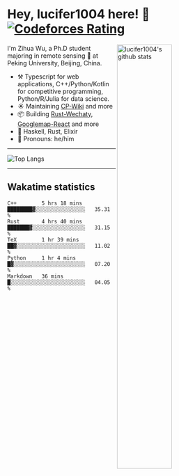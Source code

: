 # Hey, lucifer1004 here! :wave: [![Codeforces Rating](https://cfrating.ihcr.top/?user=lucifer1004&style=flat-square)](https://codeforces.com/profile/lucifer1004)

<img width="50%" align="right" alt="lucifer1004's github stats" src="https://github-readme-stats.vercel.app/api?username=lucifer1004&show_icons=true">

I'm Zihua Wu, a Ph.D student majoring in remote sensing :satellite: at Peking University, Beijing, China.

- :hammer_and_pick: Typescript for web applications, C++/Python/Kotlin for competitive programming, Python/R/Julia for data science.
- :sunny: Maintaining [CP-Wiki](https://cp-wiki.vercel.app) and more 
- :package: Building [Rust-Wechaty](https://github.com/wechaty/rust-wechaty), [Googlemap-React](https://github.com/googlemap-react/googlemap-react) and more
- :seedling: Haskell, Rust, Elixir
- :man: Pronouns: he/him

---

![Top Langs](https://github-readme-stats.vercel.app/api/top-langs/?username=lucifer1004&layout=compact)

---

## Wakatime statistics

<!--START_SECTION:waka-->
```text
C++        5 hrs 18 mins   ████████▓░░░░░░░░░░░░░░░░   35.31 % 
Rust       4 hrs 40 mins   ███████▓░░░░░░░░░░░░░░░░░   31.15 % 
TeX        1 hr 39 mins    ██▓░░░░░░░░░░░░░░░░░░░░░░   11.02 % 
Python     1 hr 4 mins     █▓░░░░░░░░░░░░░░░░░░░░░░░   07.20 % 
Markdown   36 mins         █░░░░░░░░░░░░░░░░░░░░░░░░   04.05 % 
```
<!--END_SECTION:waka-->
